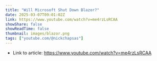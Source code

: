 ```yaml
---
title: "Will Microsoft Shut Down Blazor?"
date: 2025-03-07T09:01:02Z
link: https://www.youtube.com/watch?v=me4rzLsRCAA
showShare: false
showReadTime: false
thumbnail: images/blazor.png
tags: ["youtube.com/@nickchapsas"]
---
```



- Link to article: https://www.youtube.com/watch?v=me4rzLsRCAA